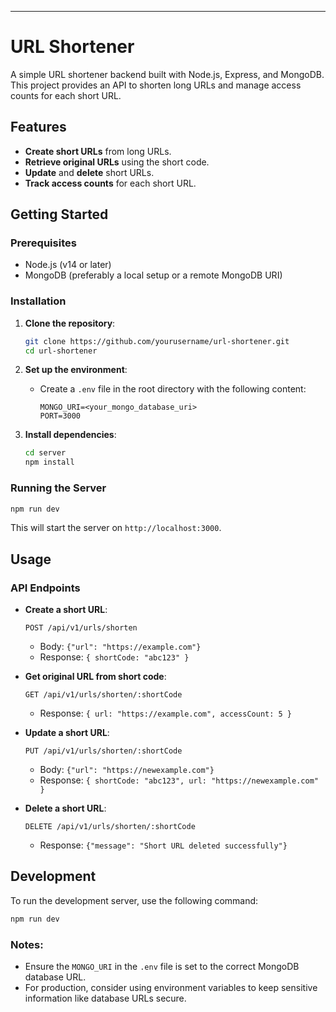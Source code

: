 ---

# URL Shortener

A simple URL shortener backend built with Node.js, Express, and MongoDB. This project provides an API to shorten long URLs and manage access counts for each short URL.

## Features
- **Create short URLs** from long URLs.
- **Retrieve original URLs** using the short code.
- **Update** and **delete** short URLs.
- **Track access counts** for each short URL.

## Getting Started

### Prerequisites
- Node.js (v14 or later)
- MongoDB (preferably a local setup or a remote MongoDB URI)

### Installation
1. **Clone the repository**:
   ```bash
   git clone https://github.com/yourusername/url-shortener.git
   cd url-shortener
   ```

2. **Set up the environment**:
   - Create a `.env` file in the root directory with the following content:
     ```
     MONGO_URI=<your_mongo_database_uri>
     PORT=3000
     ```

3. **Install dependencies**:
   ```bash
   cd server
   npm install
   ```

### Running the Server
```bash
npm run dev
```

This will start the server on `http://localhost:3000`.

## Usage

### API Endpoints

- **Create a short URL**:
  ```
  POST /api/v1/urls/shorten
  ```
  - Body: `{"url": "https://example.com"}`
  - Response: `{ shortCode: "abc123" }`

- **Get original URL from short code**:
  ```
  GET /api/v1/urls/shorten/:shortCode
  ```
  - Response: `{ url: "https://example.com", accessCount: 5 }`

- **Update a short URL**:
  ```
  PUT /api/v1/urls/shorten/:shortCode
  ```
  - Body: `{"url": "https://newexample.com"}`
  - Response: `{ shortCode: "abc123", url: "https://newexample.com" }`

- **Delete a short URL**:
  ```
  DELETE /api/v1/urls/shorten/:shortCode
  ```
  - Response: `{"message": "Short URL deleted successfully"}`

## Development

To run the development server, use the following command:

```bash
npm run dev
```

### Notes:
- Ensure the `MONGO_URI` in the `.env` file is set to the correct MongoDB database URL.
- For production, consider using environment variables to keep sensitive information like database URLs secure.
